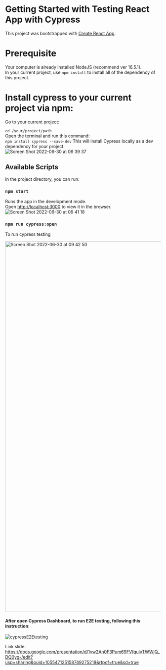 # Getting Started with Testing React App with Cypress

This project was bootstrapped with [Create React App](https://github.com/facebook/create-react-app).

# Prerequisite
Your computer is already installed NodeJS (recommend ver 16.5.1).\
In your current project, use `npm install` to install all of the dependency of this project.

# Install cypress to your current project via npm:
Go to your current project:

`cd /your/project/path`\
Open the terminal and run this command:\
`npm install cypress --save-dev`
 This will install Cypress locally as a dev dependency for your project.\
![Screen Shot 2022-06-30 at 09 39 37](https://user-images.githubusercontent.com/59289834/176581085-bd64c8bb-9c35-47ee-a553-ca68d09074a7.png)

## Available Scripts

In the project directory, you can run:

### `npm start`

Runs the app in the development mode.\
Open [http://localhost:3000](http://localhost:3000) to view it in the browser.\
![Screen Shot 2022-06-30 at 09 41 18](https://user-images.githubusercontent.com/59289834/176581303-d0609ddb-9f94-447f-855e-276374c6db73.png)


### `npm run cypress:open`
To run cypress testing

<img width="1198" alt="Screen Shot 2022-06-30 at 09 42 50" src="https://user-images.githubusercontent.com/59289834/176581449-0db7067a-0bac-4cf9-9646-e9e3c0a3aa10.png">

#### After open Cypress Dashboard, to run E2E testing, following this instruction:
![cypressE2Etesting](https://user-images.githubusercontent.com/59289834/176583020-2a6af141-abe3-413f-b668-49117e05a8e6.gif)

Link slide: https://docs.google.com/presentation/d/1vw2An0F3Pum69FVfqulvTWWjQ_DQ0yg-/edit?usp=sharing&ouid=105547125158749275218&rtpof=true&sd=true
